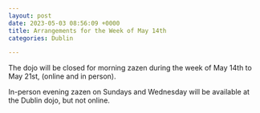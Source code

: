 ```yaml
---
layout: post
date: 2023-05-03 08:56:09 +0000
title: Arrangements for the Week of May 14th
categories: Dublin

---
```

The dojo will be closed for morning zazen during the week of May 14th to May 21st, (online and in person).

In-person evening zazen on Sundays and Wednesday will be available at the Dublin dojo, but not online.
